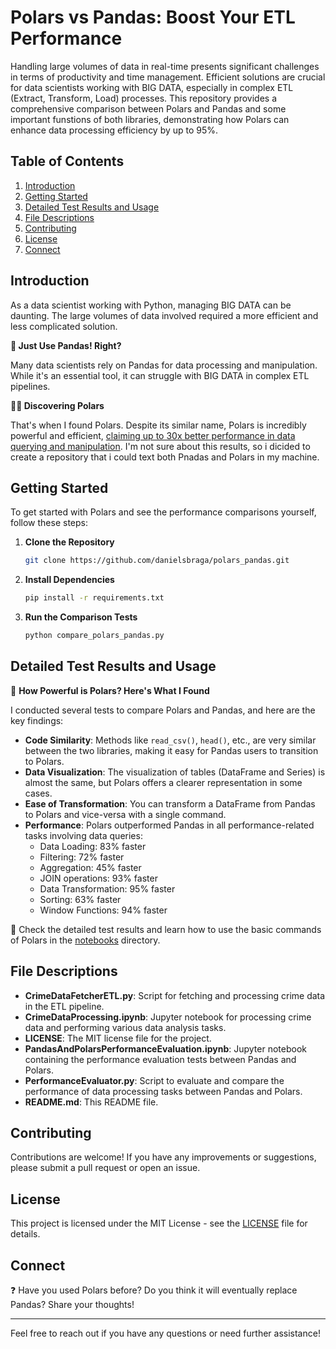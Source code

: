 # Polars vs Pandas: Boost Your ETL Performance

Handling large volumes of data in real-time presents significant challenges in terms of productivity and time management. Efficient solutions are crucial for data scientists working with BIG DATA, especially in complex ETL (Extract, Transform, Load) processes. This repository provides a comprehensive comparison between Polars and Pandas and some important funstions of both libraries, demonstrating how Polars can enhance data processing efficiency by up to 95%.

## Table of Contents
1. [Introduction](#introduction)
2. [Getting Started](#getting-started)
3. [Detailed Test Results and Usage](#detailed-test-results-and-usage)
4. [File Descriptions](#file-descriptions)
5. [Contributing](#contributing)
6. [License](#license)
7. [Connect](#connect)

## Introduction

As a data scientist working with Python, managing BIG DATA can be daunting. The large volumes of data involved required a more efficient and less complicated solution.

**🤔 Just Use Pandas! Right?**

Many data scientists rely on Pandas for data processing and manipulation. While it's an essential tool, it can struggle with BIG DATA in complex ETL pipelines.

**🐻‍❄️ Discovering Polars**

That's when I found Polars. Despite its similar name, Polars is incredibly powerful and efficient, [claiming up to 30x better performance in data querying and manipulation]([url](https://pola.rs/posts/benchmarks/)).
I'm not sure about this results, so i dicided to create a repository that i could text both Pnadas and Polars in my machine.

## Getting Started

To get started with Polars and see the performance comparisons yourself, follow these steps:

1. **Clone the Repository**
    ```sh
    git clone https://github.com/danielsbraga/polars_pandas.git
    ```

2. **Install Dependencies**
    ```sh
    pip install -r requirements.txt
    ```

3. **Run the Comparison Tests**
    ```sh
    python compare_polars_pandas.py
    ```

## Detailed Test Results and Usage

💪 **How Powerful is Polars? Here's What I Found**

I conducted several tests to compare Polars and Pandas, and here are the key findings:

- **Code Similarity**: Methods like `read_csv()`, `head()`, etc., are very similar between the two libraries, making it easy for Pandas users to transition to Polars.
- **Data Visualization**: The visualization of tables (DataFrame and Series) is almost the same, but Polars offers a clearer representation in some cases.
- **Ease of Transformation**: You can transform a DataFrame from Pandas to Polars and vice-versa with a single command.
- **Performance**: Polars outperformed Pandas in all performance-related tasks involving data queries:
  - Data Loading: 83% faster
  - Filtering: 72% faster
  - Aggregation: 45% faster
  - JOIN operations: 93% faster
  - Data Transformation: 95% faster
  - Sorting: 63% faster
  - Window Functions: 94% faster

🔎 Check the detailed test results and learn how to use the basic commands of Polars in the [notebooks](notebooks/) directory.

## File Descriptions

- **CrimeDataFetcherETL.py**: Script for fetching and processing crime data in the ETL pipeline.
- **CrimeDataProcessing.ipynb**: Jupyter notebook for processing crime data and performing various data analysis tasks.
- **LICENSE**: The MIT license file for the project.
- **PandasAndPolarsPerformanceEvaluation.ipynb**: Jupyter notebook containing the performance evaluation tests between Pandas and Polars.
- **PerformanceEvaluator.py**: Script to evaluate and compare the performance of data processing tasks between Pandas and Polars.
- **README.md**: This README file.

## Contributing

Contributions are welcome! If you have any improvements or suggestions, please submit a pull request or open an issue.

## License

This project is licensed under the MIT License - see the [LICENSE](LICENSE) file for details.

## Connect

❓ Have you used Polars before? Do you think it will eventually replace Pandas? Share your thoughts!

---

Feel free to reach out if you have any questions or need further assistance!
